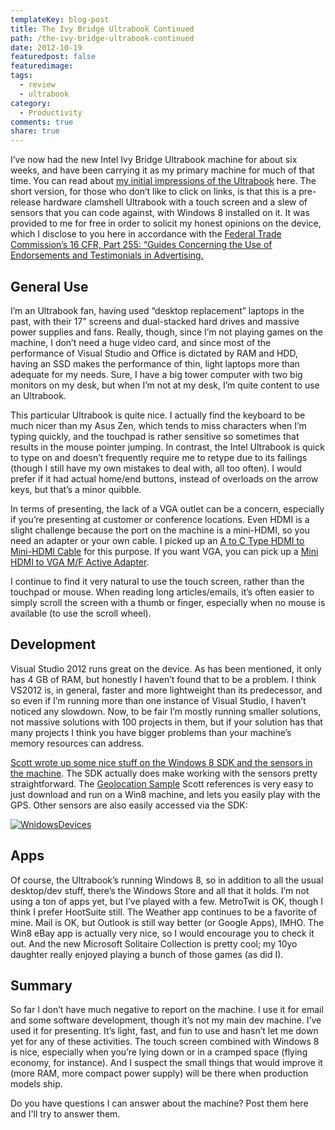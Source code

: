 ```yaml
---
templateKey: blog-post
title: The Ivy Bridge Ultrabook Continued
path: /the-ivy-bridge-ultrabook-continued
date: 2012-10-19
featuredpost: false
featuredimage: 
tags:
  - review
  - ultrabook
category:
  - Productivity
comments: true
share: true
---
```


I’ve now had the new Intel Ivy Bridge Ultrabook machine for about six weeks, and have been carrying it as my primary machine for much of that time. You can read about [my initial impressions of the Ultrabook](http://ardalis.com/unboxing-and-first-impressions-of-new-intel-ultrabook) here. The short version, for those who don’t like to click on links, is that this is a pre-release hardware clamshell Ultrabook with a touch screen and a slew of sensors that you can code against, with Windows 8 installed on it. It was provided to me for free in order to solicit my honest opinions on the device, which I disclose to you here in accordance with the [Federal Trade Commission’s 16 CFR, Part 255: “Guides Concerning the Use of Endorsements and Testimonials in Advertising.](http://www.access.gpo.gov/nara/cfr/waisidx_03/16cfr255_03.html)

## General Use

I’m an Ultrabook fan, having used “desktop replacement” laptops in the past, with their 17” screens and dual-stacked hard drives and massive power supplies and fans. Really, though, since I’m not playing games on the machine, I don’t need a huge video card, and since most of the performance of Visual Studio and Office is dictated by RAM and HDD, having an SSD makes the performance of thin, light laptops more than adequate for my needs. Sure, I have a big tower computer with two big monitors on my desk, but when I’m not at my desk, I’m quite content to use an Ultrabook.

This particular Ultrabook is quite nice. I actually find the keyboard to be much nicer than my Asus Zen, which tends to miss characters when I’m typing quickly, and the touchpad is rather sensitive so sometimes that results in the mouse pointer jumping. In contrast, the Intel Ultrabook is quick to type on and doesn’t frequently require me to retype due to its failings (though I still have my own mistakes to deal with, all too often). I would prefer if it had actual home/end buttons, instead of overloads on the arrow keys, but that’s a minor quibble.

In terms of presenting, the lack of a VGA outlet can be a concern, especially if you’re presenting at customer or conference locations. Even HDMI is a slight challenge because the port on the machine is a mini-HDMI, so you need an adapter or your own cable. I picked up an [A to C Type HDMI to Mini-HDMI Cable](http://amzn.to/OOD57e) for this purpose. If you want VGA, you can pick up a [Mini HDMI to VGA M/F Active Adapter](http://amzn.to/OODiHO).

I continue to find it very natural to use the touch screen, rather than the touchpad or mouse. When reading long articles/emails, it’s often easier to simply scroll the screen with a thumb or finger, especially when no mouse is available (to use the scroll wheel).

## Development

Visual Studio 2012 runs great on the device. As has been mentioned, it only has 4 GB of RAM, but honestly I haven’t found that to be a problem. I think VS2012 is, in general, faster and more lightweight than its predecessor, and so even if I’m running more than one instance of Visual Studio, I haven’t noticed any slowdown. Now, to be fair I’m mostly running smaller solutions, not massive solutions with 100 projects in them, but if your solution has that many projects I think you have bigger problems than your machine’s memory resources can address.

[Scott wrote up some nice stuff on the Windows 8 SDK and the sensors in the machine](http://www.hanselman.com/blog/IntelUltrabookHardwarePrototypeWindows8AndTheSensorPlatform.aspx). The SDK actually does make working with the sensors pretty straightforward. The [Geolocation Sample](http://code.msdn.microsoft.com/windowsapps/Geolocation-2483de66) Scott references is very easy to just download and run on a Win8 machine, and lets you easily play with the GPS. Other sensors are also easily accessed via the SDK:

[![WnidowsDevices](/img/WnidowsDevices_thumb.png "WnidowsDevices")](/wp-content/uploads/Media/Default/Windows-Live-Writer/f5a5ab1240e6_A20F/WnidowsDevices.png)

## Apps

Of course, the Ultrabook’s running Windows 8, so in addition to all the usual desktop/dev stuff, there’s the Windows Store and all that it holds. I’m not using a ton of apps yet, but I’ve played with a few. MetroTwit is OK, though I think I prefer HootSuite still. The Weather app continues to be a favorite of mine. Mail is OK, but Outlook is still way better (or Google Apps), IMHO. The Win8 eBay app is actually very nice, so I would encourage you to check it out. And the new Microsoft Solitaire Collection is pretty cool; my 10yo daughter really enjoyed playing a bunch of those games (as did I).

## Summary

So far I don’t have much negative to report on the machine. I use it for email and some software development, though it’s not my main dev machine. I’ve used it for presenting. It’s light, fast, and fun to use and hasn’t let me down yet for any of these activities. The touch screen combined with Windows 8 is nice, especially when you’re lying down or in a cramped space (flying economy, for instance). And I suspect the small things that would improve it (more RAM, more compact power supply) will be there when production models ship.

Do you have questions I can answer about the machine? Post them here and I'll try to answer them.

